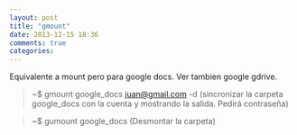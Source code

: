 ```yaml
---
layout: post
title: "gmount"
date: 2013-12-15 18:36
comments: true
categories: 
---
```

Equivalente a mount pero para google docs. Ver tambien google gdrive.

>~$ gmount google_docs juan@gmail.com -d (sincronizar la carpeta google_docs con la cuenta y mostrando la salida. Pedirá contraseña)

>~$ gumount google_docs (Desmontar la carpeta)

